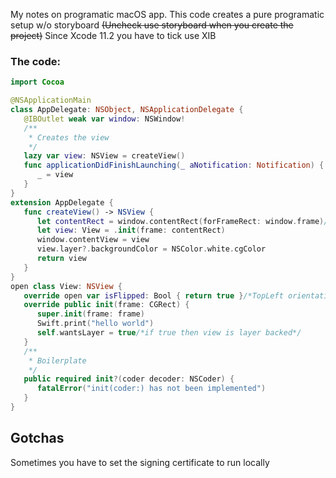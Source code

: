My notes on programatic macOS app<!--more-->. This code creates a pure programatic setup w/o storyboard ~~(Uncheck use storyboard when you create the project)~~ Since Xcode 11.2 you have to tick use XIB

### The code:

```swift
import Cocoa

@NSApplicationMain
class AppDelegate: NSObject, NSApplicationDelegate {
   @IBOutlet weak var window: NSWindow!
   /**
    * Creates the view
    */
   lazy var view: NSView = createView()
   func applicationDidFinishLaunching(_ aNotification: Notification) {
      _ = view
   }
}
extension AppDelegate {
   func createView() -> NSView {
      let contentRect = window.contentRect(forFrameRect: window.frame)/*size of win sans titlebar*/
      let view: View = .init(frame: contentRect)
      window.contentView = view
      view.layer?.backgroundColor = NSColor.white.cgColor
      return view
   }
}
open class View: NSView {
   override open var isFlipped: Bool { return true }/*TopLeft orientation*/
   override public init(frame: CGRect) {
      super.init(frame: frame)
      Swift.print("hello world")
      self.wantsLayer = true/*if true then view is layer backed*/
   }
   /**
    * Boilerplate
    */
   public required init?(coder decoder: NSCoder) {
      fatalError("init(coder:) has not been implemented")
   }
}
```

## Gotchas
Sometimes you have to set the signing certificate to run locally
